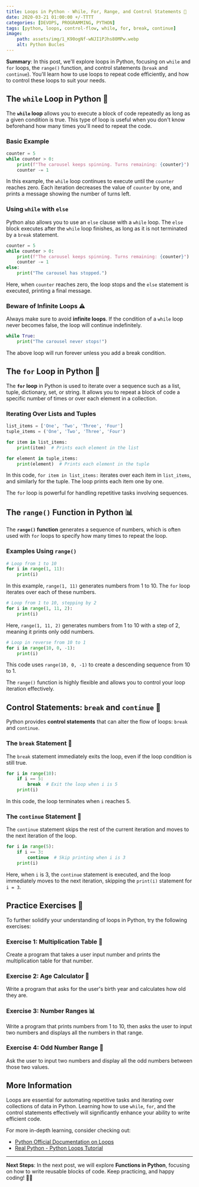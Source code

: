 ```yaml
---
title: Loops in Python - While, For, Range, and Control Statements 🔄
date: 2020-03-21 01:00:00 +/-TTTT
categories: [DEVOPS, PROGRAMMING, PYTHON]
tags: [python, loops, control-flow, while, for, break, continue]
image:
    path: assets/img/1_K90ogNf-wNJI1PJhs80MPw.webp
    alt: Python Bucles
---
```


**Summary**: In this post, we'll explore loops in Python, focusing on `while` and `for` loops, the `range()` function, and control statements (`break` and `continue`). You'll learn how to use loops to repeat code efficiently, and how to control these loops to suit your needs.

## The `while` Loop in Python 🎠

The **`while` loop** allows you to execute a block of code repeatedly as long as a given condition is true. This type of loop is useful when you don't know beforehand how many times you'll need to repeat the code.

### Basic Example

```python
counter = 5
while counter > 0:
    print(f"The carousel keeps spinning. Turns remaining: {counter}")
    counter -= 1
```

In this example, the `while` loop continues to execute until the `counter` reaches zero. Each iteration decreases the value of `counter` by one, and prints a message showing the number of turns left.

### Using `while` with `else`

Python also allows you to use an `else` clause with a `while` loop. The `else` block executes after the `while` loop finishes, as long as it is not terminated by a `break` statement.

```python
counter = 5
while counter > 0:
    print(f"The carousel keeps spinning. Turns remaining: {counter}")
    counter -= 1
else:
    print("The carousel has stopped.")
```

Here, when `counter` reaches zero, the loop stops and the `else` statement is executed, printing a final message.

### Beware of Infinite Loops ⚠️

Always make sure to avoid **infinite loops**. If the condition of a `while` loop never becomes false, the loop will continue indefinitely.

```python
while True:
    print("The carousel never stops!")
```

The above loop will run forever unless you add a break condition.

## The `for` Loop in Python 📜

The **`for` loop** in Python is used to iterate over a sequence such as a list, tuple, dictionary, set, or string. It allows you to repeat a block of code a specific number of times or over each element in a collection.

### Iterating Over Lists and Tuples

```python
list_items = ['One', 'Two', 'Three', 'Four']
tuple_items = ('One', 'Two', 'Three', 'Four')

for item in list_items:
    print(item)  # Prints each element in the list

for element in tuple_items:
    print(element)  # Prints each element in the tuple
```

In this code, `for item in list_items:` iterates over each item in `list_items`, and similarly for the tuple. The loop prints each item one by one.

The `for` loop is powerful for handling repetitive tasks involving sequences.

## The `range()` Function in Python 📊

The **`range()` function** generates a sequence of numbers, which is often used with `for` loops to specify how many times to repeat the loop.

### Examples Using `range()`

```python
# Loop from 1 to 10
for i in range(1, 11):
    print(i)
```

In this example, `range(1, 11)` generates numbers from 1 to 10. The `for` loop iterates over each of these numbers.

```python
# Loop from 1 to 10, stepping by 2
for i in range(1, 11, 2):
    print(i)
```

Here, `range(1, 11, 2)` generates numbers from 1 to 10 with a step of 2, meaning it prints only odd numbers.

```python
# Loop in reverse from 10 to 1
for i in range(10, 0, -1):
    print(i)
```

This code uses `range(10, 0, -1)` to create a descending sequence from 10 to 1.

The `range()` function is highly flexible and allows you to control your loop iteration effectively.

## Control Statements: `break` and `continue` 🚦

Python provides **control statements** that can alter the flow of loops: `break` and `continue`.

### The `break` Statement 🛑

The `break` statement immediately exits the loop, even if the loop condition is still true.

```python
for i in range(10):
    if i == 5:
        break  # Exit the loop when i is 5
    print(i)
```

In this code, the loop terminates when `i` reaches 5.

### The `continue` Statement 🔂

The `continue` statement skips the rest of the current iteration and moves to the next iteration of the loop.

```python
for i in range(5):
    if i == 3:
        continue  # Skip printing when i is 3
    print(i)
```

Here, when `i` is 3, the `continue` statement is executed, and the loop immediately moves to the next iteration, skipping the `print(i)` statement for `i = 3`.

## Practice Exercises 📝

To further solidify your understanding of loops in Python, try the following exercises:

### Exercise 1: Multiplication Table 🧮
Create a program that takes a user input number and prints the multiplication table for that number.

### Exercise 2: Age Calculator 🎂
Write a program that asks for the user's birth year and calculates how old they are.

### Exercise 3: Number Ranges 📊
Write a program that prints numbers from 1 to 10, then asks the user to input two numbers and displays all the numbers in that range.

### Exercise 4: Odd Number Range 👥
Ask the user to input two numbers and display all the odd numbers between those two values.

## More Information

Loops are essential for automating repetitive tasks and iterating over collections of data in Python. Learning how to use `while`, `for`, and the control statements effectively will significantly enhance your ability to write efficient code.

For more in-depth learning, consider checking out:
- [Python Official Documentation on Loops](https://docs.python.org/3/tutorial/controlflow.html#for-statements)
- [Real Python - Python Loops Tutorial](https://realpython.com/python-loops-iterators/)

---

**Next Steps**: In the next post, we will explore **Functions in Python**, focusing on how to write reusable blocks of code. Keep practicing, and happy coding! 🐍🚀